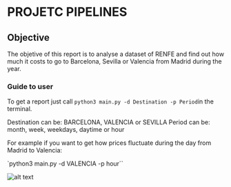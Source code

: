 # PROJETC PIPELINES

## Objective

The objetive of this report is to analyse a dataset of RENFE and find out how much it costs to go to Barcelona, Sevilla or Valencia from Madrid during the year.


### Guide to user

To get a report just call `python3 main.py -d Destination -p Period`in the terminal.

Destination can be: BARCELONA, VALENCIA or SEVILLA
Period can be: month, week, weekdays, daytime or hour

For example if you want to get how prices fluctuate during the day from Madrid to Valencia:

`python3 main.py -d VALENCIA -p hour``

![alt text](https://www.globalnews10.com/wp-content/uploads/2019/03/renfe.jpg "RENFE")